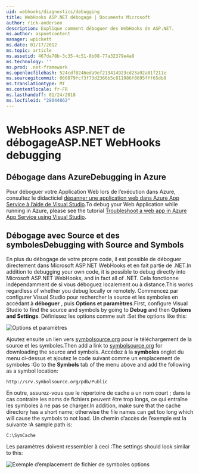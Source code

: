 ```yaml
---
uid: webhooks/diagnostics/debugging
title: WebHooks ASP.NET débogage | Documents Microsoft
author: rick-anderson
description: Explique comment déboguer des WebHooks de ASP.NET.
ms.author: aspnetcontent
manager: wpickett
ms.date: 01/17/2012
ms.topic: article
ms.assetid: 467da78b-3c35-4c51-8b08-77a32379e4a8
ms.technology: ''
ms.prod: .net-framework
ms.openlocfilehash: 524cdf0246eda9ef213414923cd23a92a01f211e
ms.sourcegitcommit: 060879fcf3f73d2366b5c811986f8695fff65db8
ms.translationtype: MT
ms.contentlocale: fr-FR
ms.lasthandoff: 01/24/2018
ms.locfileid: "28044862"
---
```

# <a name="aspnet-webhooks-debugging"></a><span data-ttu-id="c7918-103">WebHooks ASP.NET de débogage</span><span class="sxs-lookup"><span data-stu-id="c7918-103">ASP.NET WebHooks debugging</span></span>  

## <a name="debugging-in-azure"></a><span data-ttu-id="c7918-104">Débogage dans Azure</span><span class="sxs-lookup"><span data-stu-id="c7918-104">Debugging in Azure</span></span>

<span data-ttu-id="c7918-105">Pour déboguer votre Application Web lors de l’exécution dans Azure, consultez le didacticiel [dépanner une application web dans Azure App Service à l’aide de Visual Studio](https://azure.microsoft.com/documentation/articles/web-sites-dotnet-troubleshoot-visual-studio/#webserverlogs).</span><span class="sxs-lookup"><span data-stu-id="c7918-105">To debug your Web Application while running in Azure, please see the tutorial [Troubleshoot a web app in Azure App Service using Visual Studio](https://azure.microsoft.com/documentation/articles/web-sites-dotnet-troubleshoot-visual-studio/#webserverlogs).</span></span>

## <a name="debugging-with-source-and-symbols"></a><span data-ttu-id="c7918-106">Débogage avec Source et des symboles</span><span class="sxs-lookup"><span data-stu-id="c7918-106">Debugging with Source and Symbols</span></span>

<span data-ttu-id="c7918-107">En plus du débogage de votre propre code, il est possible de déboguer directement dans Microsoft ASP.NET WebHooks et en fait partie de .NET.</span><span class="sxs-lookup"><span data-stu-id="c7918-107">In addition to debugging your own code, it is possible to debug directly into Microsoft ASP.NET WebHooks, and in fact all of .NET.</span></span> <span data-ttu-id="c7918-108">Cela fonctionne indépendamment de si vous déboguez localement ou à distance.</span><span class="sxs-lookup"><span data-stu-id="c7918-108">This works regardless of whether you debug locally or remotely.</span></span> <span data-ttu-id="c7918-109">Commencez par configurer Visual Studio pour rechercher la source et les symboles en accédant à **déboguer** , puis **Options et paramètres**.</span><span class="sxs-lookup"><span data-stu-id="c7918-109">First, configure Visual Studio to find the source and symbols by going to **Debug** and then **Options and Settings**.</span></span> <span data-ttu-id="c7918-110">Définissez les options comme suit :</span><span class="sxs-lookup"><span data-stu-id="c7918-110">Set the options like this:</span></span>

![Options et paramètres](_static/SourceSymbols.png)

<span data-ttu-id="c7918-112">Ajoutez ensuite un lien vers [symbolsource.org](http://symbolsource.org) pour le téléchargement de la source et les symboles.</span><span class="sxs-lookup"><span data-stu-id="c7918-112">Then add a link to [symbolsource.org](http://symbolsource.org) for downloading the source and symbols.</span></span> <span data-ttu-id="c7918-113">Accédez à la **symboles** onglet du menu ci-dessus et ajoutez le code suivant comme un emplacement de symboles :</span><span class="sxs-lookup"><span data-stu-id="c7918-113">Go to the **Symbols** tab of the menu above and add the following as a symbol location:</span></span>

```
http://srv.symbolsource.org/pdb/Public
```

<span data-ttu-id="c7918-114">En outre, assurez-vous que le répertoire de cache a un nom court ; dans le cas contraire les noms de fichiers peuvent être trop longs, ce qui entraîne les symboles à ne pas se charger.</span><span class="sxs-lookup"><span data-stu-id="c7918-114">In addition, make sure that the cache directory has a short name; otherwise the file names can get too long which will cause the symbols to not load.</span></span> <span data-ttu-id="c7918-115">Un chemin d’accès de l’exemple est la suivante :</span><span class="sxs-lookup"><span data-stu-id="c7918-115">A sample path is:</span></span>

```
C:\SymCache
```

<span data-ttu-id="c7918-116">Les paramètres doivent ressembler à ceci :</span><span class="sxs-lookup"><span data-stu-id="c7918-116">The settings should look similar to this:</span></span>

![Exemple d’emplacement de fichier de symboles options](_static/SymSource.png)
